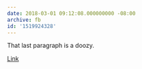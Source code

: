 ```yaml
---
date: 2018-03-01 09:12:08.000000000 -08:00
archive: fb
id: '1519924328'
---
```


That last paragraph is a doozy. 

[Link](https://www.nytimes.com/2018/02/28/business/jared-kushner-apollo-citigroup-loans.html)
